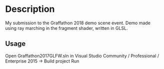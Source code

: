 # Description
My submission to the Graffathon 2018 demo scene event. Demo made using ray marching in the fragment shader, written in GLSL.

## Usage
Open Graffathon2017GLFW.sln in Visual Studio Community / Professional / Enterprise 2015 ->
Build project
Run 

